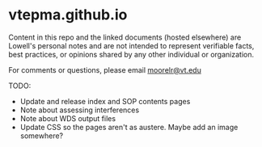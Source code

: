 # vtepma.github.io

Content in this repo and the linked documents (hosted elsewhere) are Lowell's personal notes and are not intended to represent verifiable facts, best practices, or opinions shared by any other individual or organization.

For comments or questions, please email moorelr@vt.edu

TODO:
- Update and release index and SOP contents pages
- Note about assessing interferences
- Note about WDS output files
- Update CSS so the pages aren't as austere.  Maybe add an image somewhere?
